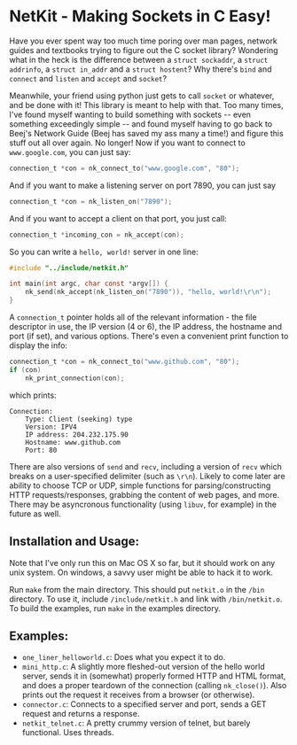 # NetKit - Making Sockets in C Easy!

Have you ever spent way too much time poring over man pages, network guides and textbooks trying to figure out the C socket library? Wondering what in the heck is the difference between a `struct sockaddr`, a `struct addrinfo`, a `struct in_addr` and a `struct hostent`? Why there's `bind` and `connect` and `listen` and `accept` and `socket`? 

Meanwhile, your friend using python just gets to call `socket` or whatever, and be done with it! This library is meant to help with that. Too many times, I've found myself wanting to build something with sockets -- even something exceedingly simple -- and found myself having to go back to Beej's Network Guide (Beej has saved my ass many a time!) and figure this stuff out all over again. No longer! Now if you want to connect to `www.google.com`, you can just say:

```c
connection_t *con = nk_connect_to("www.google.com", "80");
```

And if you want to make a listening server on port 7890, you can just say

```c
connection_t *con = nk_listen_on("7890");
```

And if you want to accept a client on that port, you just call:

```c
connection_t *incoming_con = nk_accept(con);
```

So you can write a `hello, world!` server in one line:

```c
#include "../include/netkit.h"

int main(int argc, char const *argv[]) {
	nk_send(nk_accept(nk_listen_on("7890")), "hello, world!\r\n");
}
```

A `connection_t` pointer holds all of the relevant information - the file descriptor in use, the IP version (4 or 6), the IP address, the hostname and port (if set), and various options. There's even a convenient print function to display the info:

```c
connection_t *con = nk_connect_to("www.github.com", "80");
if (con)
	nk_print_connection(con);
```

which prints:
```
Connection:
	Type: Client (seeking) type
	Version: IPV4
	IP address: 204.232.175.90
	Hostname: www.github.com
	Port: 80
```

There are also versions of `send` and `recv`, including a version of `recv` which breaks on a user-specified delimiter (such as `\r\n`). Likely to come later are ability to choose TCP or UDP, simple functions for parsing/constructing HTTP requests/responses, grabbing the content of web pages, and more. There may be asyncronous functionality (using `libuv`, for example) in the future as well.

## Installation and Usage:

Note that I've only run this on Mac OS X so far, but it should work on any unix system. On windows, a savvy user might be able to hack it to work.

Run `make` from the main directory. This should put `netkit.o` in the `/bin` directory. To use it, include `/include/netkit.h` and link with `/bin/netkit.o`. To build the examples, run `make` in the examples directory.

## Examples:

* `one_liner_helloworld.c`: Does what you expect it to do.
* `mini_http.c`: A slightly more fleshed-out version of the hello world server, sends it in (somewhat) properly formed HTTP and HTML format, and does a proper teardown of the connection (calling `nk_close()`). Also prints out the request it receives from a browser (or otherwise).
* `connector.c`: Connects to a specified server and port, sends a GET request and returns a response.
* `netkit_telnet.c`: A pretty crummy version of telnet, but barely functional. Uses threads.